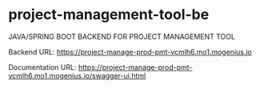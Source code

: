 # project-management-tool-be
JAVA/SPRING BOOT BACKEND FOR PROJECT MANAGEMENT TOOL

Backend URL: https://project-manage-prod-pmt-vcmlh6.mo1.mogenius.io

Documentation URL: https://project-manage-prod-pmt-vcmlh6.mo1.mogenius.io/swagger-ui.html

